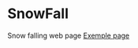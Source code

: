 # SnowFall
 Snow falling web page
<a href="file:///C:/Users/Ad/Documents/AllProjects/SnowFall/index.html">Exemple page</a>
